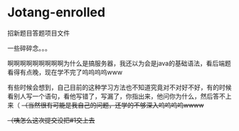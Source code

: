 # Jotang-enrolled
招新题目答题项目文件













一些碎碎念。。。



啊啊啊啊啊啊啊啊啊为什么是搞服务器，我还以为会是java的基础语法，看后端题看得有点晚，现在学不完了呜呜呜呜www



有些时候会想到，自己目前的这种学习方法也不知道究竟对不对好不好，有的时候看别人写一个语句，看他写错了，写漏了，你指出来，他问你为什么，然后答不上来（
~~（当然很有可能是我自己的问题，还学的不够深入呜呜呜呜wwww~~

~~（咦怎么这次提交没把#1交上去~~
